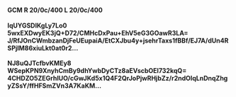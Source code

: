 #### GCM R 20/0c/400 L 20/0c/400
**IqUYGSDIKgLy7Lo0**<br/>**5wxEXDwyEK3jQ+D72/CMHcDxPau+EhV5eG3GOawR3LA=**<br/>**J/RfJOnCWmbzanDjFeUEupaiA/EtCXJbu4y+jsehrTaxs1fBBf/EJ7A/dUn4RSPjlM86xiuLkt0at0r2...**<br/><br/>
**NJ8uQJTcfbvKMEy8**<br/>**WSepKPN9XnyhCmBy9dhYwbDyCTz8aEVscbOEl732kqQ=**<br/>**4CHDZO5ZEGrhIUO/cGwJKd5x1Q4F2QrJoPjwRHjbZz/r2ndOIqLnDnqZhgyZSsY/ffHFSmZVn3A7KaKM...**